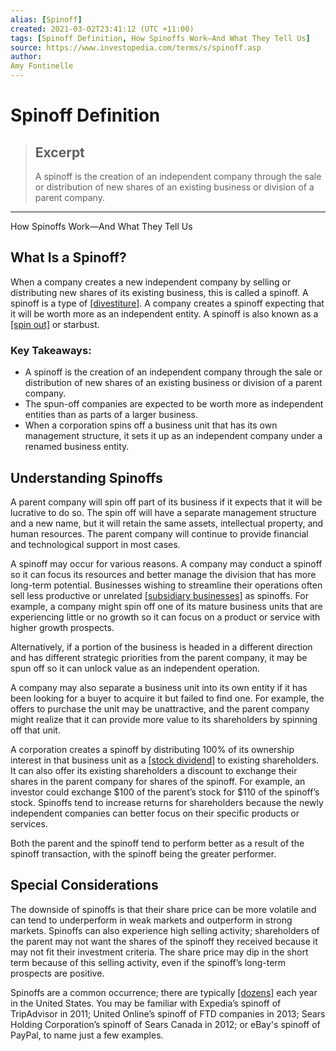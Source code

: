 ```yaml
---
alias: [Spinoff]
created: 2021-03-02T23:41:12 (UTC +11:00)
tags: [Spinoff Definition, How Spinoffs Work—And What They Tell Us]
source: https://www.investopedia.com/terms/s/spinoff.asp
author: 
Amy Fontinelle
---
```


# Spinoff Definition

> ## Excerpt
> A spinoff is the creation of an independent company through the sale or distribution of new shares of an existing business or division of a parent company.

---

How Spinoffs Work—And What They Tell Us
## What Is a Spinoff?

When a company creates a new independent company by selling or distributing new shares of its existing business, this is called a spinoff. A spinoff is a type of [[divestiture]](https://www.investopedia.com/terms/d/divestiture.asp). A company creates a spinoff expecting that it will be worth more as an independent entity. A spinoff is also known as a [[spin out]](https://www.investopedia.com/terms/s/spin-out.asp) or starbust.

### Key Takeaways:

-   A spinoff is the creation of an independent company through the sale or distribution of new shares of an existing business or division of a parent company.
-   The spun-off companies are expected to be worth more as independent entities than as parts of a larger business.
-   When a corporation spins off a business unit that has its own management structure, it sets it up as an independent company under a renamed business entity.

## Understanding Spinoffs

A parent company will spin off part of its business if it expects that it will be lucrative to do so. The spin off will have a separate management structure and a new name, but it will retain the same assets, intellectual property, and human resources. The parent company will continue to provide financial and technological support in most cases.

A spinoff may occur for various reasons. A company may conduct a spinoff so it can focus its resources and better manage the division that has more long-term potential. Businesses wishing to streamline their operations often sell less productive or unrelated [[subsidiary businesses]](https://www.investopedia.com/terms/s/subsidiary.asp) as spinoffs. For example, a company might spin off one of its mature business units that are experiencing little or no growth so it can focus on a product or service with higher growth prospects.

Alternatively, if a portion of the business is headed in a different direction and has different strategic priorities from the parent company, it may be spun off so it can unlock value as an independent operation.

A company may also separate a business unit into its own entity if it has been looking for a buyer to acquire it but failed to find one. For example, the offers to purchase the unit may be unattractive, and the parent company might realize that it can provide more value to its shareholders by spinning off that unit.

A corporation creates a spinoff by distributing 100% of its ownership interest in that business unit as a [[stock dividend]](https://www.investopedia.com/terms/s/stockdividend.asp) to existing shareholders. It can also offer its existing shareholders a discount to exchange their shares in the parent company for shares of the spinoff. For example, an investor could exchange $100 of the parent’s stock for $110 of the spinoff’s stock. Spinoffs tend to increase returns for shareholders because the newly independent companies can better focus on their specific products or services.

Both the parent and the spinoff tend to perform better as a result of the spinoff transaction, with the spinoff being the greater performer.

## Special Considerations

The downside of spinoffs is that their share price can be more volatile and can tend to underperform in weak markets and outperform in strong markets. Spinoffs can also experience high selling activity; shareholders of the parent may not want the shares of the spinoff they received because it may not fit their investment criteria. The share price may dip in the short term because of this selling activity, even if the spinoff’s long-term prospects are positive.

Spinoffs are a common occurrence; there are typically [[dozens]](https://www.stockspinoffs.com/recent-spinoffs/) each year in the United States. You may be familiar with Expedia’s spinoff of TripAdvisor in 2011; United Online’s spinoff of FTD companies in 2013; Sears Holding Corporation’s spinoff of Sears Canada in 2012; or eBay's spinoff of PayPal, to name just a few examples.
